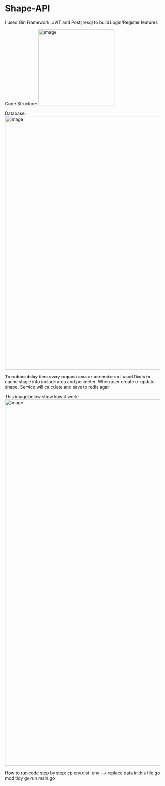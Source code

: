 # Shape-API

I used Gin Framework, JWT and Postgresql to build Login/Register features

Code Structure:
<img width="248" alt="image" src="https://user-images.githubusercontent.com/39989729/179405950-ae87fbae-0400-4f00-87f7-ee90682dec2e.png">


Database:
<img width="825" alt="image" src="https://user-images.githubusercontent.com/39989729/179405889-f829a25a-998f-4b01-b907-e68fcfc00f67.png">

To reduce delay time every request area or perimeter so I used Redis to cache shape info include area and perimeter.
When user create or update shape. Service will calculate and save to redis again.

This image below show how it work:
<img width="1192" alt="image" src="https://user-images.githubusercontent.com/39989729/179392107-14303823-33d4-48ba-86ae-ce08b4e436f1.png">

How to run code step by step:
cp env.dist .env --> replace data in this file
go mod tidy
go run main.go
